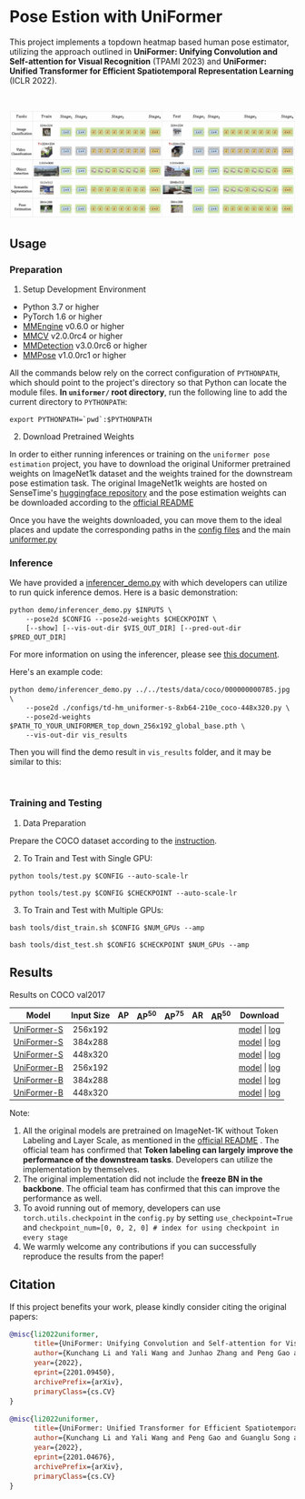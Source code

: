 # Pose Estion with UniFormer

This project implements a topdown heatmap based human pose estimator, utilizing the approach outlined in **UniFormer: Unifying Convolution and Self-attention for Visual Recognition** (TPAMI 2023) and **UniFormer: Unified Transformer for Efficient Spatiotemporal Representation Learning** (ICLR 2022).

<img src="https://raw.githubusercontent.com/Sense-X/UniFormer/main/figures/framework.png" alt><br>

<img src="https://raw.githubusercontent.com/Sense-X/UniFormer/main/figures/dense_adaption.jpg" alt><br>

## Usage

### Preparation

1. Setup Development Environment

- Python 3.7 or higher
- PyTorch 1.6 or higher
- [MMEngine](https://github.com/open-mmlab/mmengine) v0.6.0 or higher
- [MMCV](https://github.com/open-mmlab/mmcv) v2.0.0rc4 or higher
- [MMDetection](https://github.com/open-mmlab/mmdetection) v3.0.0rc6 or higher
- [MMPose](https://github.com/open-mmlab/mmpose) v1.0.0rc1 or higher

All the commands below rely on the correct configuration of `PYTHONPATH`, which should point to the project's directory so that Python can locate the module files. **In `uniformer/` root directory**, run the following line to add the current directory to `PYTHONPATH`:

```shell
export PYTHONPATH=`pwd`:$PYTHONPATH
```

2. Download Pretrained Weights

In order to either running inferences or training on the `uniformer pose estimation` project, you have to download the original Uniformer pretrained weights on ImageNet1k dataset and the weights trained for the downstream pose estimation task. The original ImageNet1k weights are hosted on SenseTime's [huggingface repository](https://huggingface.co/Sense-X/uniformer_image) and the pose estimation weights can be downloaded according to the [official README](https://github.com/Sense-X/UniFormer/tree/main/pose_estimation)

Once you have the weights downloaded, you can move them to the ideal places and update the corresponding paths in the [config files](./configs/) and the main [uniformer.py](./models/uniformer.py)

### Inference

We have provided a [inferencer_demo.py](../../demo/inferencer_demo.py) with which developers can utilize to run quick inference demos. Here is a basic demonstration:

```shell
python demo/inferencer_demo.py $INPUTS \
    --pose2d $CONFIG --pose2d-weights $CHECKPOINT \
    [--show] [--vis-out-dir $VIS_OUT_DIR] [--pred-out-dir $PRED_OUT_DIR]
```

For more information on using the inferencer, please see [this document](https://mmpose.readthedocs.io/en/latest/user_guides/inference.html#out-of-the-box-inferencer).

Here's an example code:

```shell
python demo/inferencer_demo.py ../../tests/data/coco/000000000785.jpg \
    --pose2d ./configs/td-hm_uniformer-s-8xb64-210e_coco-448x320.py \
    --pose2d-weights $PATH_TO_YOUR_UNIFORMER_top_down_256x192_global_base.pth \
    --vis-out-dir vis_results
```

Then you will find the demo result in `vis_results` folder, and it may be similar to this:

<img src="https://github.com/open-mmlab/mmpose/assets/7219519/6f939457-d714-477a-9cc7-27aa98acc4af" height="360px" alt><br>

### Training and Testing

1. Data Preparation

Prepare the COCO dataset according to the [instruction](https://mmpose.readthedocs.io/en/latest/dataset_zoo/2d_body_keypoint.html#coco).

2. To Train and Test with Single GPU:

```shell
python tools/test.py $CONFIG --auto-scale-lr
```

```shell
python tools/test.py $CONFIG $CHECKPOINT --auto-scale-lr
```

3. To Train and Test with Multiple GPUs:

```shell
bash tools/dist_train.sh $CONFIG $NUM_GPUs --amp
```

```shell
bash tools/dist_test.sh $CONFIG $CHECKPOINT $NUM_GPUs --amp
```

## Results

Results on COCO val2017

|                                Model                                 | Input Size | AP  | AP<sup>50</sup> | AP<sup>75</sup> | AR  | AR<sup>50</sup> |                                Download                                 |
| :------------------------------------------------------------------: | :--------: | :-: | :-------------: | :-------------: | :-: | :-------------: | :---------------------------------------------------------------------: |
| [UniFormer-S](./configs/td-hm_uniformer-s-8xb128-210e_coco-256x192.py) |  256x192   |     |                 |                 |     |                 | [model](https://drive.google.com/file/d/162R0JuTpf3gpLe1IK6oxRoQK7JSj4ylx/view?usp=sharing) \| [log](https://drive.google.com/file/d/15j40u97Db6TA2gMHdn0yFEsDFb5SMBy4/view?usp=sharing) |
| [UniFormer-S](./configs/td-hm_uniformer-s-8xb128-210e_coco-384x288.py) |  384x288   |     |                 |                 |     |                 | [model](https://drive.google.com/file/d/163vuFkpcgVOthC05jCwjGzo78Nr0eikW/view?usp=sharing) \| [log](https://drive.google.com/file/d/15X9M_5cq9RQMgs64Yn9YvV5k5f0zOBHo/view?usp=sharing) |
| [UniFormer-S](./configs/td-hm_uniformer-s-8xb64-210e_coco-448x320.py) |  448x320   |     |                 |                 |     |                 | [model](https://drive.google.com/file/d/165nQRsT58SXJegcttksHwDn46Fme5dGX/view?usp=sharing) \| [log](https://drive.google.com/file/d/15IJjSWp4R5OybMdV2CZEUx_TwXdTMOee/view?usp=sharing) |
| [UniFormer-B](./configs/_base_/td-hm_uniformer-b-8xb128-210e_coco-256x192.py) |  256x192   |     |                 |                 |     |                 | [model](https://drive.google.com/file/d/15tzJaRyEzyWp2mQhpjDbBzuGoyCaJJ-2/view?usp=sharing) \| [log](https://drive.google.com/file/d/15jJyTPcJKj_id0PNdytloqt7yjH2M8UR/view?usp=sharing) |
| [UniFormer-B](./configs/_base_/td-hm_uniformer-b-8xb32-210e_coco-384x288.py) |  384x288   |     |                 |                 |     |                 | [model](https://drive.google.com/file/d/15qtUaOR_C7-vooheJE75mhA9oJQt3gSx/view?usp=sharing) \| [log](https://drive.google.com/file/d/15L1Uxo_uRSMlGnOvWzAzkJLKX6Qh_xNw/view?usp=sharing) |
| [UniFormer-B](./configs/_base_/td-hm_uniformer-b-8xb32-210e_coco-448x320.py) |  448x320   |     |                 |                 |     |                 | [model](https://drive.google.com/file/d/156iNxetiCk8JJz41aFDmFh9cQbCaMk3D/view?usp=sharing) \| [log](https://drive.google.com/file/d/15aRpZc2Tie5gsn3_l-aXto1MrC9wyzMC/view?usp=sharing) |

Note:

1. All the original models are pretrained on ImageNet-1K without Token Labeling and Layer Scale, as mentioned in the [official README](https://github.com/Sense-X/UniFormer/tree/main/pose_estimation) . The official team has confirmed that **Token labeling can largely improve the performance of the downstream tasks**. Developers can utilize the implementation by themselves.
2. The original implementation did not include the **freeze BN in the backbone**. The official team has confirmed that this can improve the performance as well.
3. To avoid running out of memory, developers can use `torch.utils.checkpoint` in the `config.py` by setting `use_checkpoint=True` and `checkpoint_num=[0, 0, 2, 0] # index for using checkpoint in every stage`
4. We warmly welcome any contributions if you can successfully reproduce the results from the paper!

## Citation

If this project benefits your work, please kindly consider citing the original papers:

```bibtex
@misc{li2022uniformer,
      title={UniFormer: Unifying Convolution and Self-attention for Visual Recognition},
      author={Kunchang Li and Yali Wang and Junhao Zhang and Peng Gao and Guanglu Song and Yu Liu and Hongsheng Li and Yu Qiao},
      year={2022},
      eprint={2201.09450},
      archivePrefix={arXiv},
      primaryClass={cs.CV}
}
```

```bibtex
@misc{li2022uniformer,
      title={UniFormer: Unified Transformer for Efficient Spatiotemporal Representation Learning},
      author={Kunchang Li and Yali Wang and Peng Gao and Guanglu Song and Yu Liu and Hongsheng Li and Yu Qiao},
      year={2022},
      eprint={2201.04676},
      archivePrefix={arXiv},
      primaryClass={cs.CV}
}
```
